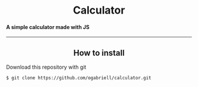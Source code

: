 <h1 align="center">Calculator</h1>

<h4>A simple calculator made with JS</h4>
<hr>
<h2 align="center">How to install</h2>

<p>Download this repository with git</p>

```
$ git clone https://github.com/ogabriell/calculator.git
```